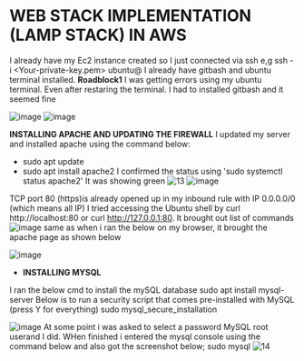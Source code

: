 # WEB STACK IMPLEMENTATION (LAMP STACK) IN AWS #
I already have my Ec2 instance created so I just connected  via ssh e,g ssh -i <Your-private-key.pem> ubuntu@
I already have gitbash and ubuntu terminal installed. 
**Roadblock1**
I was getting errors using my ubuntu terminal. Even after restaring the terminal. I had to installed gitbash and it seemed fine

![image](https://user-images.githubusercontent.com/98546783/155337283-6b54afdd-6be6-434d-8e2a-c98fac572156.png)
![image](https://user-images.githubusercontent.com/98546783/155337640-d411a701-0151-436d-be22-74991ce74680.png)

**INSTALLING APACHE AND UPDATING THE FIREWALL**
I updated my server and installed apache using the command below:
- sudo apt update
- sudo apt install apache2
I confirmed the status using 'sudo systemctl status apache2' It was showing green
![13](https://user-images.githubusercontent.com/98546783/155348264-bea02e40-b33c-4e92-9c6d-13c7dba42902.jpg)
![image](https://user-images.githubusercontent.com/98546783/155348563-fc825aa4-edbf-489e-a5f8-3dce8f17a8e3.png)

TCP port 80 (https)is already opened up in my inbound rule with IP 0.0.0.0/0 (which means all IP)
I tried accessing the Ubuntu shell by curl http://localhost:80 or curl http://127.0.0.1:80. It brought out list of commands
![image](https://user-images.githubusercontent.com/98546783/155349535-d230f321-e796-442e-bafd-15d7898547d6.png)
same as when i ran the below on my browser, it brought the apache page as shown below

![image](https://user-images.githubusercontent.com/98546783/155350305-cd10fe7f-f08c-4b3f-b06c-5cd7f6d08ffd.png)

- **INSTALLING MYSQL**

I ran the below cmd to install the mySQL database
sudo apt install mysql-server
Below is to run a security script that comes pre-installed with MySQL (press Y for everything)
sudo mysql_secure_installation

![image](https://user-images.githubusercontent.com/98546783/155351715-dd5add1b-53aa-4f17-971a-c02dd06fe9f8.png)
At some point i was asked to select a password MySQL root userand I did.
WHen finished i entered the mysql console using the command below and also got the screenshot below;
sudo mysql
![14](https://user-images.githubusercontent.com/98546783/155352578-11e1be4c-6926-4fdc-b029-dc1b18d26b2b.jpg)
